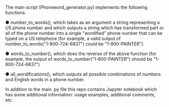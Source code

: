 The main script (Phoneword_generator.py) implements the following functions:

● number_to_words(), which takes as an argument a string representing a US phone
number and which outputs a string which has transformed part or all of the phone
number into a single "wordified" phone number that can be typed on a US telephone (for
example, a valid output of number_to_words("1-800-724-6837") could be
"1-800-PAINTER").

● words_to_number(), which does the reverse of the above function (for example, the
output of words_to_number("1-800-PAINTER") should be "1-800-724-6837")

● all_wordifications(), which outputs all possible combinations of numbers and English
words in a phone number.

In addition to the main .py file this repo contains Jupyter notebook which has some additional information: usage examples, additional comments, etc.
